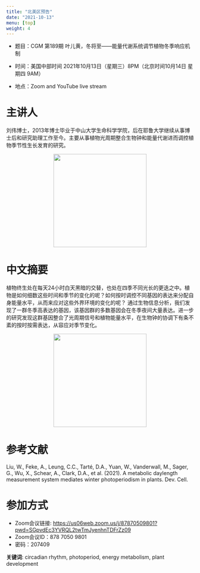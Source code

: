 ```yaml
---
title: "北美区预告"
date: "2021-10-13"
menu: [top]
weight: 4
---
```


- 题目：CGM 第189期 叶儿黄，冬将至——能量代谢系统调节植物冬季响应机制

- 时间：美国中部时间 2021年10月13日（星期三）8PM（北京时间10月14日 星期四 9AM）
- 地点：Zoom and YouTube live stream
# 主讲人
刘伟博士，2013年博士毕业于中山大学生命科学学院，后在耶鲁大学继续从事博士后和研究助理工作至今。主要从事植物光周期整合生物钟和能量代谢进而调控植物季节性生长发育的研究。
<div align="center">
<img src="https://i.ibb.co/n3f6Zc3/Wei1.jpg" height=250>
</div>

# 中文摘要

植物终生处在每天24小时白天黑暗的交替，也处在四季不同光长的更迭之中。植物是如何细数这些时间和季节的变化的呢？如何按时调控不同基因的表达来分配自身能量水平，从而来应对这些外界环境的变化的呢？
通过生物信息分析，我们发现了一群冬季高表达的基因，该基因群的多数基因会在冬季夜间大量表达。进一步的研究发现这群基因整合了光周期信号和植物能量水平，在生物钟的协调下有条不紊的按时按需表达，从容应对季节变化。
<div align="center">
<img src="https://i.ibb.co/3Rsbq5g/clock-1.jpg" height=250>
</div>

# 参考文献
Liu, W., Feke, A., Leung, C.C., Tarté, D.A., Yuan, W., Vanderwall, M., Sager, G., Wu, X., Schear, A., Clark, D.A., et al. (2021). A metabolic daylength measurement system mediates winter photoperiodism in plants. Dev. Cell.


# 参加方式
- Zoom会议链接: https://us06web.zoom.us/j/87870509801?pwd=SGpvdEc3YVRQL2twTmJyenhnTDFrZz09
- Zoom会议ID：878 7050 9801
- 密码：207409

**关键词**: circadian rhythm, photoperiod, energy metabolism, plant development
